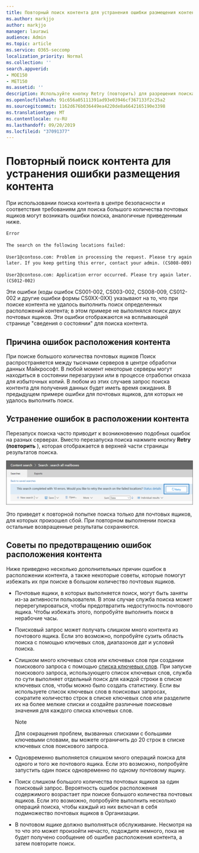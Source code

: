 ```yaml
---
title: Повторный поиск контента для устранения ошибки размещения контента
ms.author: markjjo
author: markjjo
manager: laurawi
audience: Admin
ms.topic: article
ms.service: O365-seccomp
localization_priority: Normal
ms.collection: ''
search.appverid:
- MOE150
- MET150
ms.assetid: ''
description: Используйте кнопку Retry (повторить) для разрешения поиска контента с ошибками расположения контента.
ms.openlocfilehash: 91c656a05111391ad93e03946cf367133f2c25a2
ms.sourcegitcommit: 1162d676b036449ea4220de8a6642165190e3398
ms.translationtype: MT
ms.contentlocale: ru-RU
ms.lasthandoff: 09/20/2019
ms.locfileid: "37091377"
---
```

# <a name="retry-a-content-search-to-resolve-a-content-location-error"></a>Повторный поиск контента для устранения ошибки размещения контента

При использовании поиска контента в центре безопасности и соответствия требованиям для поиска большого количества почтовых ящиков могут возникать ошибки поиска, аналогичные приведенным ниже.

```
Error

The search on the following locations failed:

User1@contoso.com: Problem in processing the request. Please try again later. If you keep getting this error, contact your admin. (CS008-009)

User2@contoso.com: Application error occurred. Please try again later. (CS012-002)
```

Эти ошибки (коды ошибок CS001-002, CS003-002, CS008-009, CS012-002 и другие ошибки формы CS0XX-0XX) указывают на то, что при поиске контента не удалось выполнить поиск определенных расположений контента; в этом примере не выполнялся поиск двух почтовых ящиков. Эти ошибки отображаются на всплывающей странице "сведения о состоянии" для поиска контента.

## <a name="cause-of-content-location-errors"></a>Причина ошибок расположения контента

При поиске большого количества почтовых ящиков Поиск распространяется между тысячами серверов в центре обработки данных Майкрософт. В любой момент некоторые серверы могут находиться в состоянии перезагрузки или в процессе отработки отказа для избыточных копий. В любом из этих случаев запрос поиска контента для получения данных будет иметь время ожидания. В предыдущем примере ошибки для почтовых ящиков, для которых не удалось выполнить поиск.

## <a name="resolving-content-location-errors"></a>Устранение ошибок в расположении контента

Перезапуск поиска часто приводит к возникновению подобных ошибок на разных серверах. Вместо перезапуска поиска нажмите кнопку **Retry (повторить** ), которая отображается в верхней части страницы результатов поиска.

![Нажмите кнопку "повторить", чтобы устранить ошибки расположения контента](media/retrycontentsearch3.png)

Это приведет к повторной попытке поиска только для почтовых ящиков, для которых произошел сбой. При повторном выполнении поиска остальные возвращенные результаты сохраняются.

## <a name="tips-to-avoid-content-location-errors"></a>Советы по предотвращению ошибок расположения контента

Ниже приведено несколько дополнительных причин ошибок в расположении контента, а также некоторые советы, которые помогут избежать их при поиске в большом количество почтовых ящиков.

- Почтовые ящики, в которых выполняется поиск, могут быть заняты из-за активности пользователя. В этом случае служба поиска может перерегулироваться, чтобы предотвратить недоступность почтового ящика. Чтобы избежать этого, попробуйте выполнить поиск в нерабочие часы.

- Поисковый запрос может получать слишком много контента из почтового ящика. Если это возможно, попробуйте сузить область поиска с помощью ключевых слов, диапазонов дат и условий поиска.

- Слишком много ключевых слов или ключевых слов при создании поискового запроса с помощью [списка ключевых слов](view-keyword-statistics-for-content-search.md#get-keyword-statistics-for-content-searches). При запуске поискового запроса, использующего список ключевых слов, служба по сути выполняет отдельный поиск для каждой строки в списке ключевых слов, чтобы можно было создать статистику. Если вы используете список ключевых слов в поисковых запросах, сократите количество строк в списке ключевых слов или разделите их на более мелкие списки и создайте различные поисковые значения для каждого списка ключевых слов.

  > [!NOTE]
  > Для сокращения проблем, вызванных списками с большими ключевыми словами, вы можете ограничить до 20 строк в списке ключевых слов поискового запроса.

- Одновременно выполняется слишком много операций поиска для одного и того же почтового ящика. Если это возможно, попробуйте запустить один поиск одновременно по одному почтовому ящику.

- Поиск слишком большого количества почтовых ящиков за один поисковый запрос. Вероятность ошибок расположения содержимого возрастает при поиске большого количества почтовых ящиков. Если это возможно, попробуйте выполнить несколько операций поиска, чтобы каждый из них включал в себя подмножество почтовых ящиков в Организации.

- В почтовом ящике должно выполняться обслуживание. Несмотря на то что это может произойти нечасто, подождите немного, пока не будет получено сообщение об ошибке расположения контента, а затем повторите поиск.

